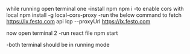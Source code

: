 while running open terminal one
-install npm
	npm i
-to enable cors with local 
	npm install -g local-cors-proxy
-run the below command to fetch https://lx.festo.com api
	lcp --proxyUrl https://lx.festo.com

now open terminal 2 
-run react file
	npm start

-both terminal should be in running mode
